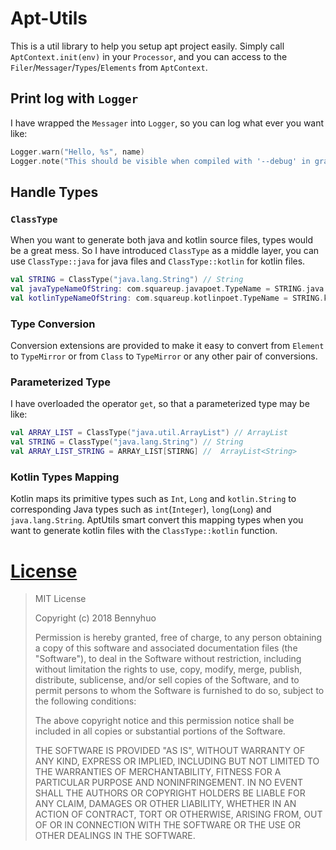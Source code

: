 # Apt-Utils

This is a util library to help you setup apt project easily. Simply call `AptContext.init(env)` in your `Processor`, and you can access to the `Filer`/`Messager`/`Types`/`Elements` from `AptContext`.

## Print log with `Logger`

I have wrapped the `Messager` into `Logger`, so you can log what ever you want like: 

```kotlin
Logger.warn("Hello, %s", name)
Logger.note("This should be visible when compiled with '--debug' in gradle") 
```

## Handle Types

### `ClassType`

When you want to generate both java and kotlin source files, types would be a great mess. So I have introduced `ClassType` as a middle layer, you can use `ClassType::java` for java files and `ClassType::kotlin` for kotlin files.

```kotlin
val STRING = ClassType("java.lang.String") // String
val javaTypeNameOfString: com.squareup.javapoet.TypeName = STRING.java // java.lang.String
val kotlinTypeNameOfString: com.squareup.kotlinpoet.TypeName = STRING.kotlin // kotlin.String
```

### Type Conversion

Conversion extensions are provided to make it easy to convert from `Element` to `TypeMirror` or from `Class` to `TypeMirror` or any other pair of conversions. 

### Parameterized Type

I have overloaded the operator `get`, so that a parameterized type may be like:

```kotlin
val ARRAY_LIST = ClassType("java.util.ArrayList") // ArrayList
val STRING = ClassType("java.lang.String") // String
val ARRAY_LIST_STRING = ARRAY_LIST[STIRNG] //  ArrayList<String>
```

### Kotlin Types Mapping

Kotlin maps its primitive types such as `Int`, `Long` and `kotlin.String` to corresponding Java types such as `int`(`Integer`), `long`(`Long`) and `java.lang.String`. AptUtils smart convert this mapping types when you want to generate kotlin files with the `ClassType::kotlin` function.

# [License](LICENSE)

> MIT License
>
> Copyright (c) 2018 Bennyhuo
>
> Permission is hereby granted, free of charge, to any person obtaining a copy
> of this software and associated documentation files (the "Software"), to deal
> in the Software without restriction, including without limitation the rights
> to use, copy, modify, merge, publish, distribute, sublicense, and/or sell
> copies of the Software, and to permit persons to whom the Software is
> furnished to do so, subject to the following conditions:
>
> The above copyright notice and this permission notice shall be included in all
> copies or substantial portions of the Software.
>
> THE SOFTWARE IS PROVIDED "AS IS", WITHOUT WARRANTY OF ANY KIND, EXPRESS OR
> IMPLIED, INCLUDING BUT NOT LIMITED TO THE WARRANTIES OF MERCHANTABILITY,
> FITNESS FOR A PARTICULAR PURPOSE AND NONINFRINGEMENT. IN NO EVENT SHALL THE
> AUTHORS OR COPYRIGHT HOLDERS BE LIABLE FOR ANY CLAIM, DAMAGES OR OTHER
> LIABILITY, WHETHER IN AN ACTION OF CONTRACT, TORT OR OTHERWISE, ARISING FROM,
> OUT OF OR IN CONNECTION WITH THE SOFTWARE OR THE USE OR OTHER DEALINGS IN THE
> SOFTWARE.


